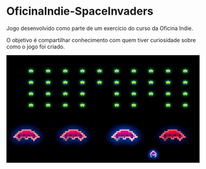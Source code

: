 # OficinaIndie-SpaceInvaders

Jogo desenvolvido como parte de um exercício do curso da Oficina Indie.

O objetivo é compartilhar conhecimento com quem tiver curiosidade sobre como o jogo foi criado.

<p align="center">
  <img src="images/space_invaders.png" width="800" alt="Print do game">
</p>
